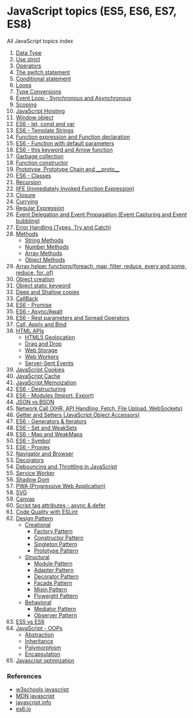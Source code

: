 # JavaScript topics (ES5, ES6, ES7, ES8)
All JavaScript topics index

<ol>
  <li><a href="javascript:;" title="Data Type">Data Type</a></li>
  <li><a href="javascript:;" title="Use strict">Use strict</a></li>
  <li><a href="javascript:;" title="Operators">Operators</a></li>
  <li><a href="javascript:;" title="The switch statement">The switch statement</a></li>
  <li><a href="javascript:;" title="Conditional statement">Conditional statement</a></li>
  <li><a href="javascript:;" title="Loops">Loops</a></li>
  <li><a href="javascript:;" title="Type Conversions">Type Conversions</a></li>
  <li><a href="javascript:;" title="Event Loop - Synchronous and Asynchronous">Event Loop - Synchronous and Asynchronous</a></li>
  <li><a href="javascript:;" title="Scoping">Scoping</a></li>
  <li><a href="javascript:;" title="JavaScript Hoisting">JavaScript Hoisting</a></li>
  <li><a href="javascript:;" title="Window object">Window object</a></li>
  <li><a href="javascript:;" title="ES6 - let, const and var">ES6 - let, const and var</a></li>
  <li><a href="javascript:;" title="ES6 - Template Strings">ES6 - Template Strings</a></li>
  <li><a href="javascript:;" title="Function expression and Function declaration">Function expression and Function declaration</a></li>
  <li><a href="javascript:;" title="ES6 - Function with default parameters">ES6 - Function with default parameters</a></li>
  <li><a href="javascript:;" title="ES6 - this keyword and Arrow function">ES6 - this keyword and Arrow function</a></li>
  <li><a href="javascript:;" title="Garbage collection">Garbage collection</a></li>
  <li><a href="javascript:;" title="Function constructor">Function constructor</a></li>
  <li><a href="javascript:;" title="Prototype, Prototype Chain and __proto__">Prototype, Prototype Chain and __proto__</a></li>
  <li><a href="javascript:;" title="ES6 - Classes">ES6 - Classes</a></li>
  <li><a href="javascript:;" title="Recursion">Recursion</a></li>
  <li><a href="javascript:;" title="IIFE (Immediately Invoked Function Expression)">IIFE (Immediately Invoked Function Expression)</a></li>
  <li><a href="javascript:;" title="Closure">Closure</a></li>
  <li><a href="javascript:;" title="Currying">Currying</a></li>
  <li><a href="javascript:;" title="Regular Expression">Regular Expression</a></li>
  <li><a href="javascript:;" title="Event Delegation and Event Propagation (Event Capturing and Event bubbling)">Event Delegation and Event Propagation (Event Capturing and Event bubbling)</a></li>
  <li><a href="javascript:;" title="Error Handling (Types, Try and Catch)">Error Handling (Types, Try and Catch)</a></li>
  <li><a href="javascript:;" title="Methods">Methods</a>
      <ul>
        <li><a href="javascript:;" title="String Methods">String Methods</a>
        <li><a href="javascript:;" title="Number Methods">Number Methods</a></li>
        <li><a href="javascript:;" title="Array Methods">Array Methods</a></li>
        <li><a href="javascript:;" title="Object Methods">Object Methods</a></li>
      </ul>
  </li>
  <li><a href="javascript:;" title="Array helper functions(foreach, map, filter, reduce, every and some, reduce, for..of)">Array helper functions(foreach, map, filter, reduce, every and some, reduce, for..of)</a></li>
  <li><a href="javascript:;" title="Object creation">Object creation</a></li>
  <li><a href="javascript:;" title="Object static keyword">Object static keyword</a></li>
  <li><a href="javascript:;" title="Deep and Shallow copies">Deep and Shallow copies</a></li>
  <li><a href="javascript:;" title="CallBack">CallBack</a></li>
  <li><a href="javascript:;" title="ES6 - Promise">ES6 - Promise</a></li>
  <li><a href="javascript:;" title="ES6 - Async/Await">ES6 - Async/Await</a></li>
  <li><a href="javascript:;" title="ES6 - Rest parameters and Spread Operators">ES6 - Rest parameters and Spread Operators</a></li>
  <li><a href="javascript:;" title="Call, Apply and Bind">Call, Apply and Bind</a></li>
  <li><a href="javascript:;" title="HTML APIs">HTML APIs</a>
      <ul>
        <li><a href="javascript:;" title="HTML5 Geolocation">HTML5 Geolocation</a>
        <li><a href="javascript:;" title="Drag and Drop">Drag and Drop</a></li>
        <li><a href="javascript:;" title="Web Storage">Web Storage</a></li>
        <li><a href="javascript:;" title="Web Workers">Web Workers</a></li>
        <li><a href="javascript:;" title="Server-Sent Events">Server-Sent Events</a></li>
      </ul>
  </li>
  <li><a href="javascript:;" title="JavaScript Cookies">JavaScript Cookies</a></li>
  <li><a href="javascript:;" title="JavaScript Cache">JavaScript Cache</a></li>
  <li><a href="javascript:;" title="JavaScript Memoization">JavaScript Memoization</a></li>
  <li><a href="javascript:;" title="ES6 - Destructuring">ES6 - Destructuring</a></li>
  <li><a href="javascript:;" title="ES6 - Modules (Import, Export)">ES6 - Modules (Import, Export)</a></li>
  <li><a href="javascript:;" title="JSON vs BSON">JSON vs BSON</a></li>
  <li><a href="javascript:;" title="Network Call (XHR, API Handling, Fetch, File Upload, WebSockets)">Network Call (XHR, API Handling, Fetch, File Upload, WebSockets)</a></li>
  <li><a href="javascript:;" title="Getter and Setters (JavaScript Object Accessors)">Getter and Setters (JavaScript Object Accessors)</a></li>
  <li><a href="javascript:;" title="ES6 - Generators & Iterators">ES6 - Generators & Iterators</a></li>
  <li><a href="javascript:;" title="ES6 - Set and WeakSets">ES6 - Set and WeakSets</a></li>
  <li><a href="javascript:;" title="ES6 - Map and WeakMaps">ES6 - Map and WeakMaps</a></li>
  <li><a href="javascript:;" title="ES6 - Symbol">ES6 - Symbol</a></li>
  <li><a href="javascript:;" title="ES6 - Proxies">ES6 - Proxies</a></li>
  <li><a href="javascript:;" title="Navigator and Browser">Navigator and Browser</a></li>
  <li><a href="javascript:;" title="Decorators">Decorators</a></li>
  <li><a href="javascript:;" title="Debouncing and Throttling in JavaScript">Debouncing and Throttling in JavaScript</a></li>
  <li><a href="javascript:;" title="Service Worker">Service Worker</a></li>
  <li><a href="javascript:;" title="Shadow Dom">Shadow Dom</a></li>
  <li><a href="javascript:;" title="PWA (Progressive Web Application)">PWA (Progressive Web Application)</a></li>
  <li><a href="javascript:;" title="SVG">SVG</a></li>
  <li><a href="javascript:;" title="Canvas">Canvas</a></li>
  <li><a href="javascript:;" title="Script tag attributes - async & defer">Script tag attributes - async & defer</a></li>
  <li><a href="javascript:;" title="Code Quality with ESLint">Code Quality with ESLint</a></li>
  <li><a href="javascript:;" title="Design Pattern">Design Pattern</a>
      <ul>
        <li><a href="javascript:;" title="Creational">Creational</a>
          <ul>
            <li><a href="javascript:;" title="Factory Pattern">Factory Pattern</a>
            <li><a href="javascript:;" title="Constructor Pattern">Constructor Pattern</a></li>
            <li><a href="javascript:;" title="Singleton Pattern">Singleton Pattern</a></li>
            <li><a href="javascript:;" title="Prototype Pattern">Prototype Pattern</a></li>
          </ul>
        </li>
        <li><a href="javascript:;" title="Structural">Structural</a>
          <ul>
            <li><a href="javascript:;" title="Module Pattern">Module Pattern</a>
            <li><a href="javascript:;" title="Adapter Pattern">Adapter Pattern</a></li>
            <li><a href="javascript:;" title="Decorator Pattern">Decorator Pattern</a></li>
            <li><a href="javascript:;" title="Façade Pattern">Façade Pattern</a></li>
            <li><a href="javascript:;" title="Mixin Pattern">Mixin Pattern</a></li>
            <li><a href="javascript:;" title="Flyweight Pattern">Flyweight Pattern</a></li>
          </ul>
        </li>
        <li><a href="javascript:;" title="Behavioral">Behavioral</a>
          <ul>
            <li><a href="javascript:;" title="Mediator Pattern">Mediator Pattern</a>
            <li><a href="javascript:;" title="Observer Pattern">Observer Pattern</a></li>
          </ul>
        </li>
      </ul>
  </li>
  <li><a href="javascript:;" title="ES5 vs ES6">ES5 vs ES6</a></li>
  <li><a href="javascript:;" title="JavaScript - OOPs">JavaScript - OOPs</a>
      <ul>
        <li><a href="javascript:;" title="Abstraction">Abstraction</a>
        <li><a href="javascript:;" title="Inheritance">Inheritance</a></li>
        <li><a href="javascript:;" title="Polymorphism">Polymorphism</a></li>
        <li><a href="javascript:;" title="Encapsulation">Encapsulation</a></li>
      </ul>
  </li>
  <li><a href="javascript:;" title="Javascript optimization">Javascript optimization</a></li>
</ol>

### References
- <a href="https://www.w3schools.com/js" title="w3schools javascript">w3schools javascript</a>
- <a href="https://developer.mozilla.org/en-US/docs/Web/JavaScript" title="MDN javascript">MDN javascript</a>
- <a href="http://javascript.info" title="javascript.info">javascript.info</a>
- <a href="https://es6.io/" title="es6.io">es6.io</a>
